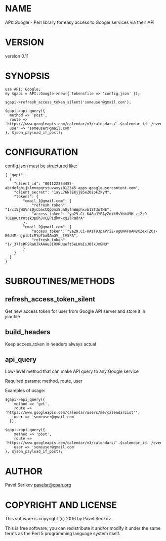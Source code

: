 # NAME

API::Google - Perl library for easy access to Google services via their API

# VERSION

version 0.11

# SYNOPSIS

    use API::Google;
    my $gapi = API::Google->new({ tokensfile => 'config.json' });
    
    $gapi->refresh_access_token_silent('someuser@gmail.com');
    
    $gapi->api_query({ 
      method => 'post', 
      route => 'https://www.googleapis.com/calendar/v3/calendars/'.$calendar_id.'/events',
      user => 'someuser@gmail.com'
    }, $json_payload_if_post);

# CONFIGURATION

config.json must be structured like:

    { "gapi":
      {
        "client_id": "001122334455-abcdefghijklmnopqrstuvwxyz012345.apps.googleusercontent.com",
        "client_secret": "1ayL76NlEKjj85eZOipFZkyM",
        "tokens": {
            "email_1@gmail.com": {
                "refresh_token": "1/cI5jWSVnsUyCbasCQpDmz8uhQyfnWWphxvb1ST3oTHE",
                "access_token": "ya29.Ci-KA8aJYEAyZoxkMsYbbU9H_zj2t9-7u1aKUtrOtak3pDhJvCEPIdkW-xg2lRQdrA"
            },
            "email_2@gmail.com": {
                "access_token": "ya29.Ci-KAzT9JpaPriZ-ugON4FnANBXZexTZOz-E6U4M-hjplbIcMYpTbo0AmGV__tV5FA",
                "refresh_token": "1/_37lsRFSRaUJkAAAuJIRXRUueft5eLWaIsJ0lkJmEMU"
            }
        }
      }
    }

# SUBROUTINES/METHODS

## refresh\_access\_token\_silent

Get new access token for user from Google API server and store it in jsonfile

## build\_headers

Keep access\_token in headers always actual 

## api\_query

Low-level method that can make API query to any Google service

Required params: method, route, user 

Examples of usage:

    $gapi->api_query({ 
        method => 'get', 
        route => 'https://www.googleapis.com/calendar/users/me/calendarList'',
        user => 'someuser@gmail.com'
      });

    $gapi->api_query({ 
        method => 'post', 
        route => 'https://www.googleapis.com/calendar/v3/calendars/'.$calendar_id.'/events',
        user => 'someuser@gmail.com'
    }, $json_payload_if_post);

# AUTHOR

Pavel Serikov <pavelsr@cpan.org>

# COPYRIGHT AND LICENSE

This software is copyright (c) 2016 by Pavel Serikov.

This is free software; you can redistribute it and/or modify it under
the same terms as the Perl 5 programming language system itself.
